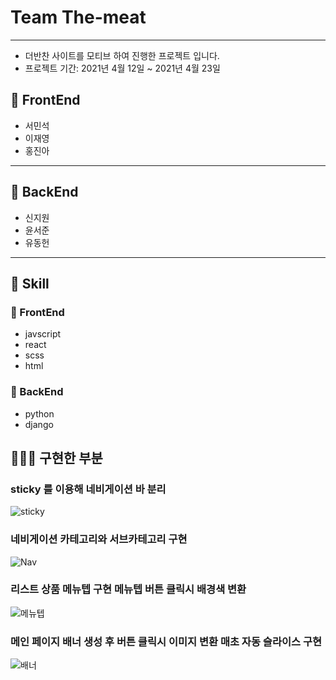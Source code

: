 # Team The-meat

---
- 더반찬 사이트를 모티브 하여 진행한 프로젝트 입니다.
- 프로젝트 기간: 2021년 4월 12일 ~ 2021년 4월 23일

## 🐶 FrontEnd

- 서민석
- 이재영
- 홍진아

---

## 🐼 BackEnd

- 신지원
- 윤서준
- 유동헌

---

## 🐤 Skill

### 🐶 FrontEnd

- javscript
- react
- scss
- html

### 🐼 BackEnd

- python
- django

## 👨🏻‍💻 구현한 부분
### sticky 를 이용해 네비게이션 바 분리
 ![sticky](https://user-images.githubusercontent.com/74593343/122661168-6ac3a780-d1c2-11eb-8cd4-d49c0649581d.gif)


### 네비게이션 카테고리와 서브카테고리 구현
 ![Nav](https://user-images.githubusercontent.com/74593343/122661137-2e904700-d1c2-11eb-830c-91b471875e4a.gif)
 
 
### 리스트 상품 메뉴텝 구현 메뉴텝 버튼 클릭시 배경색 변환
 ![메뉴텝](https://user-images.githubusercontent.com/74593343/122660968-a1002780-d1c0-11eb-965f-4e9acdda5741.gif)
 

### 메인 페이지 배너 생성 후 버튼 클릭시 이미지 변환 매초 자동 슬라이스 구현
 ![배너](https://user-images.githubusercontent.com/74593343/122660979-c0975000-d1c0-11eb-9d9f-c18e58c7c004.gif)
 

